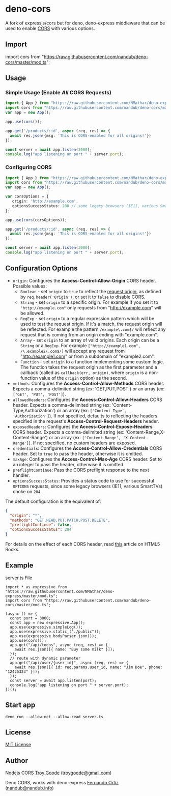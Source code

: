 # deno-cors

A fork of expressjs/cors but for deno, deno-express middleware that can be used to enable [CORS](http://en.wikipedia.org/wiki/Cross-origin_resource_sharing) with various options.

## Import

import cors from "https://raw.githubusercontent.com/nandub/deno-cors/master/mod.ts";

## Usage

### Simple Usage (Enable *All* CORS Requests)

```typescript
import { App } from "https://raw.githubusercontent.com/NMathar/deno-express/master/mod.ts";
import cors from "https://raw.githubusercontent.com/nandub/deno-cors/master/mod.ts";
var app = new App();

app.use(cors());

app.get('/products/:id', async (req, res) => {
  await res.json({msg: 'This is CORS-enabled for all origins!'})
});

const server = await app.listen(3000);
console.log("app listening on port " + server.port);
```

### Configuring CORS

```typescript
import { App } from "https://raw.githubusercontent.com/NMathar/deno-express/master/mod.ts";
import cors from "https://raw.githubusercontent.com/nandub/deno-cors/master/mod.ts";
var app = new App();

var corsOptions = {
   origin: 'http://example.com',
   optionsSuccessStatus: 200 // some legacy browsers (IE11, various SmartTVs) choke on 204
};

app.use(cors(corsOptions));

app.get('/products/:id', async (req, res) => {
  await res.json({msg: 'This is CORS-enabled for all origins!'})
});

const server = await app.listen(3000);
console.log("app listening on port " + server.port);
```

## Configuration Options

* `origin`: Configures the **Access-Control-Allow-Origin** CORS header. Possible values:
  - `Boolean` - set `origin` to `true` to reflect the [request origin](http://tools.ietf.org/html/draft-abarth-origin-09), as defined by `req.header('Origin')`, or set it to `false` to disable CORS.
  - `String` - set `origin` to a specific origin. For example if you set it to `"http://example.com"` only requests from "http://example.com" will be allowed.
  - `RegExp` - set `origin` to a regular expression pattern which will be used to test the request origin. If it's a match, the request origin will be reflected. For example the pattern `/example\.com$/` will reflect any request that is coming from an origin ending with "example.com".
  - `Array` - set `origin` to an array of valid origins. Each origin can be a `String` or a `RegExp`. For example `["http://example1.com", /\.example2\.com$/]` will accept any request from "http://example1.com" or from a subdomain of "example2.com".
  - `Function` - set `origin` to a function implementing some custom logic. The function takes the request origin as the first parameter and a callback (called as `callback(err, origin)`, where `origin` is a non-function value of the `origin` option) as the second.
* `methods`: Configures the **Access-Control-Allow-Methods** CORS header. Expects a comma-delimited string (ex: 'GET,PUT,POST') or an array (ex: `['GET', 'PUT', 'POST']`).
* `allowedHeaders`: Configures the **Access-Control-Allow-Headers** CORS header. Expects a comma-delimited string (ex: 'Content-Type,Authorization') or an array (ex: `['Content-Type', 'Authorization']`). If not specified, defaults to reflecting the headers specified in the request's **Access-Control-Request-Headers** header.
* `exposedHeaders`: Configures the **Access-Control-Expose-Headers** CORS header. Expects a comma-delimited string (ex: 'Content-Range,X-Content-Range') or an array (ex: `['Content-Range', 'X-Content-Range']`). If not specified, no custom headers are exposed.
* `credentials`: Configures the **Access-Control-Allow-Credentials** CORS header. Set to `true` to pass the header, otherwise it is omitted.
* `maxAge`: Configures the **Access-Control-Max-Age** CORS header. Set to an integer to pass the header, otherwise it is omitted.
* `preflightContinue`: Pass the CORS preflight response to the next handler.
* `optionsSuccessStatus`: Provides a status code to use for successful `OPTIONS` requests, since some legacy browsers (IE11, various SmartTVs) choke on `204`.

The default configuration is the equivalent of:

```json
{
  "origin": "*",
  "methods": "GET,HEAD,PUT,PATCH,POST,DELETE",
  "preflightContinue": false,
  "optionsSuccessStatus": 204
}
```

For details on the effect of each CORS header, read [this](http://www.html5rocks.com/en/tutorials/cors/) article on HTML5 Rocks.

## Example

server.ts File

```
import * as expressive from "https://raw.githubusercontent.com/NMathar/deno-express/master/mod.ts";
import cors from "https://raw.githubusercontent.com/nandub/deno-cors/master/mod.ts";

(async () => {
  const port = 3000;
  const app = new expressive.App();
  app.use(expressive.simpleLog());
  app.use(expressive.static_("./public"));
  app.use(expressive.bodyParser.json());
  app.use(cors());
  app.get("/api/todos", async (req, res) => {
    await res.json([{ name: "Buy some milk" }]);
  });
  // route with dynamic parameter
  app.get("/api/user/{user_id}", async (req, res) => {
    await res.json([{ id: req.params.user_id, name: "Jim Doe", phone: "12425323" }]);
  });
  const server = await app.listen(port);
  console.log("app listening on port " + server.port);
})();
```

## Start app

`deno run --allow-net --allow-read server.ts`

## License

[MIT License](http://www.opensource.org/licenses/mit-license.php)

## Author

Nodejs CORS
[Troy Goode](https://github.com/TroyGoode) ([troygoode@gmail.com](mailto:troygoode@gmail.com))

Deno CORS, works with deno-express
[Fernando Ortiz](https://github.com/nandub) ([nandub@nandub.info](mailto:nandub@nandub.info))
